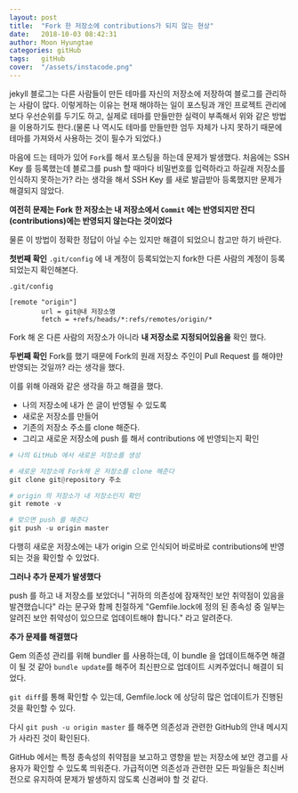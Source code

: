 ```yaml
---
layout: post
title:  "Fork 한 저장소에 contributions가 되지 않는 현상"
date:   2018-10-03 08:42:31
author: Moon Hyungtae
categories: gitHub
tags:	gitHub
cover:  "/assets/instacode.png"
---
```


jekyll 블로그는 다른 사람들이 만든 테마를 자신의 저장소에 저장하여 블로그를 관리하는 사람이 많다. 이렇게하는 이유는 현재 해야하는 일이 포스팅과 개인 프로젝트 관리에 보다 우선순위를 두기도 하고, 실제로 테마를 만들만한 실력이 부족해서 위와 같은 방법을 이용하기도 한다.(물론 나 역시도 테마를 만들만한 엄두 자체가 나지 못하기 때문에 테마를 가져와서 사용하는 것이 필수가 되었다.)

마음에 드는 테마가 있어 `Fork`를 해서 포스팅을 하는데 문제가 발생했다. 처음에는 SSH Key 를 등록했는데 블로그를 push 할 때마다 비밀번호를 입력하라고 하길래 저장소를 인식하지 못하는가? 라는 생각을 해서 SSH Key 를 새로 발급받아 등록했지만 문제가 해결되지 않았다.

**여전히 문제는 Fork 한 저장소는 내 저장소에서 `Commit` 에는 반영되지만 잔디(contributions)에는 반영되지 않는다는 것이었다**

물론 이 방법이 정확한 정답이 아닐 수는 있지만 해결이 되었으니 참고만 하기 바란다.


**첫번째 확인**
`.git/config` 에 내 계정이 등록되었는지 fork한 다른 사람의 계정이 등록되었는지 확인해본다.

```
.git/config

[remote "origin"]
        url = git@내 저장소명
        fetch = +refs/heads/*:refs/remotes/origin/*
```

Fork 해 온 다른 사람의 저장소가 아니라 **내 저장소로 지정되어있음을** 확인 했다.

**두번째 확인**
Fork를 했기 때문에 Fork의 원래 저장소 주인이 Pull Request 를 해야만 반영되는 것일까? 라는 생각을 했다.

이를 위해 아래와 같은 생각을 하고 해결을 했다.

- 나의 저장소에 내가 쓴 글이 반영될 수 있도록
- 새로운 저장소를 만들어
- 기존의 저장소 주소를 clone 해준다.
- 그리고 새로운 저장소에 push 를 해서 contributions 에 반영되는지 확인

```python
# 나의 GitHub 에서 새로운 저장소를 생성

# 새로운 저장소에 Fork해 온 저장소를 clone 해준다
git clone git@repository 주소

# origin 의 저장소가 내 저장소인지 확인
git remote -v

# 맞으면 push 를 해준다
git push -u origin master
```

다행히 새로운 저장소에는 내가 origin 으로 인식되어 바로바로 contributions에 반영되는 것을 확인할 수 있었다.

**그러나 추가 문제가 발생했다**

push 를 하고 내 저장소를 보았더니 "귀하의 의존성에 잠재적인 보안 취약점이 있음을 발견했습니다" 라는 문구와 함께 친절하게 "Gemfile.lock에 정의 된 종속성 중 일부는 알려진 보안 취약성이 있으므로 업데이트해야 합니다." 라고 알려준다.

**추가 문제를 해결했다**

Gem 의존성 관리를 위해 bundler 를 사용하는데, 이 bundle 을 업데이트해주면 해결이 될 것 같아 `bundle update`를 해주어 최신판으로 업데이트 시켜주었더니 해결이 되었다.

`git diff`를 통해 확인할 수 있는데, Gemfile.lock 에 상당히 많은 업데이트가 진행된 것을 확인할 수 있다.

다시 `git push -u origin master` 를 해주면 의존성과 관련한 GitHub의 안내 메시지가 사라진 것이 확인된다.

GitHub 에서는 특정 종속성의 취약점을 보고하고 영향을 받는 저장소에 보안 경고를 사용자가 확인할 수 있도록 띄워준다. 가급적이면 의존성과 관련한 모든 파일들은 최신버전으로 유지하여 문제가 발생하지 않도록 신경써야 할 것 같다.
